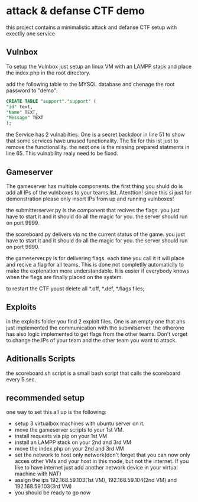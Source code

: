attack & defanse CTF demo
==========================
this project contains a minimalistic attack and defanse CTF setup with exectlly one service

Vulnbox
-------------------------

To setup the Vulnbox just setup an linux VM with an LAMPP stack and place the index.php in the root directory.

add the following table to the MYSQL database and chenage the root password to "demo":
```sql
CREATE TABLE "support"."support" (
"id" text,
"Name" TEXT,
"Message" TEXT
);
```


the Service has 2 vulnabilties. One is a secret backdoor in line 51 to show that some services have unused functionality. The fix for this ist just to remove the functionallity. the next one is the missing prepared statments in line 65. This vulnability realy need to be fixed.

Gameserver
---------------------------

The gameserver has multiple components. the first thing you shuld do is add all IPs of the vulnboxes to your teams.list. Atenttion! since this si just for demonstration please only insert IPs from up and running vulnboxes!

the submitterserver.py is the component that recives the flags. you just have to start it and it should do all the magic for you. the server should run on port 9999.

the scoreboard.py delivers via nc the current status of the game. you just have to start it and it should do all the magic for you. the server should run on port 9990.

the gameserver.py is for delivering flags. each time you call it it will place and recive a flag for all teams. This is done not completlly automaticlly to make the explenation more understandable. It is easier if everybody knows when the flegs are finally placed on the system.

to restart the CTF youst delete all *.off, *.def, *.flags files;

Exploits
-------------------------
in the exploits folder you find 2 exploit files. One is an empty one that ahs just implemented the communication with the submitserver. the otherone has also logic implemented to get flags from the other teams. Don't vorget to change the IPs of your team and the other team you want to attack.

Aditionalls Scripts
---------------------------
the scoreboard.sh script is a small bash script that calls the scoreboard every 5 sec.


recommended setup
--------------------------

one way to set this all up is the following:
* setup 3 virtualbox machines with ubuntu server on it.
* move the gameserver scripts to your 1st VM.
* install requests via pip on your 1st VM
* install an LAMPP stack on your 2nd and 3rd VM
* move the index.php  on your 2nd and 3rd VM
* set the network to host only network(don't forget that you can now only acces other VMs and your host in this mode, but not the internet. If you like to have internet just add another network device in your virtual machine with NAT)
* assign the ips 192.168.59.103(1st VM), 192.168.59.104(2nd VM) and 192.168.59.103(3rd VM)
* you should be ready to go now
